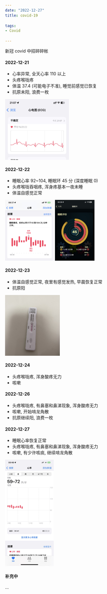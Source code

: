 ```yaml
---
date: "2022-12-27"
title: covid-19

tags:
- Covid

---
```


新冠 covid 中招碎碎帐

#### 2022-12-21

- 心率异常, 全天心率 110 以上
- 头疼喉咙疼
- 体温 37.4 (可能电子不准), 睡觉前感觉已恢复
- 抗原未阳, 浪费一枚

<img src="2022-12-21-ecg.jpeg" height="200" width="210"/>

#### 2022-12-22

- 睡眠心率 92~104, 睡眠环 45 分 (深度睡眠 0)
- 头疼喉咙吞咽疼, 浑身疼基本一夜未睡
- 体温自感觉正常

<img src="2022-12-22-sleep.jpeg" height="200" width="160"/>
<img src="2022-12-22-autosleep.jpeg" height="200" width="130"/>

#### 2022-12-23

- 体温自感觉正常, 夜里有感觉发热, 早晨恢复正常
- 抗原阳

<img src="2022-12-23-yang.jpeg" height="200" width="180"/>

#### 2022-12-24

- 头疼喉咙疼, 浑身酸疼无力
- 咳嗽

#### 2022-12-26

- 头疼喉咙疼, 有鼻塞和鼻涕现象, 浑身酸疼无力
- 咳嗽, 开始啃龙角散
- 抗原继续阳, 浪费一枚

#### 2022-12-27

- 睡眠心率恢复正常
- 头疼喉咙疼, 有鼻塞和鼻涕现象, 浑身酸疼无力
- 咳嗽, 有少许咳痰, 继续啃龙角散

<img src="2022-12-27-sleep.jpeg" height="350" width="160"/>

#### 补充中

...